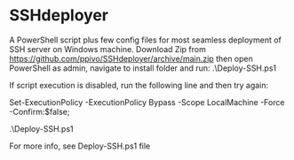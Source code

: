 # SSHdeployer
A PowerShell script plus few config files for most seamless deployment of SSH server on Windows machine.
Download Zip from https://github.com/ppivo/SSHdeployer/archive/main.zip then open PowerShell as admin, navigate to install folder and run:
.\Deploy-SSH.ps1


If script execution is disabled, run the following line and then try again: 


Set-ExecutionPolicy -ExecutionPolicy Bypass -Scope LocalMachine -Force -Confirm:$false;

.\Deploy-SSH.ps1



For more info, see Deploy-SSH.ps1 file 
